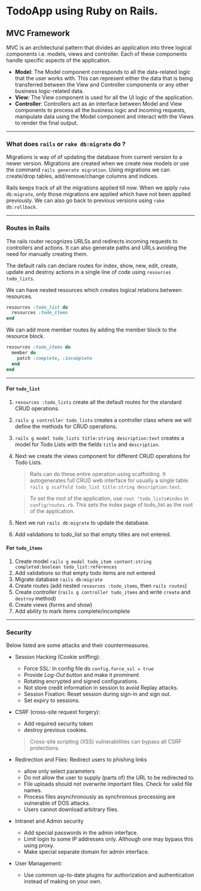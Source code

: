 # TodoApp using Ruby on Rails.

## MVC Framework

MVC is an architectural pattern that divides an application into three logical components i.e. models, views and controller. Each of these components handle specific aspects of the application.

- **Model**: The Model component corresponds to all the data-related logic that the user works with. This can represent either the data that is being transferred between the View and Controller components or any other business logic-related data.
- **View**: The View component is used for all the UI logic of the application.
- **Controller**: Controllers act as an interface between Model and View components to process all the business logic and incoming requests, manipulate data using the Model component and interact with the Views to render the final output.


---

### What does `rails` or `rake db:migrate` do ?

Migrations is way of of updating the database from current version to a newer version. Migrations are created when we create new models or use the command `rails generate migration`. Using migrations we can create/drop tables, add/remove/change columns and indices.

Rails keeps track of all the migrations applied till now. When we apply `rake db:migrate`, only those migrations are applied which have not been applied previously. We can also go back to previous versions using `rake db:rollback`.

---

### Routes in Rails

The rails router recognizes URLSs and redirects incoming requests to controllers and actions. It can also generate paths and URLs avoiding the need for manually creating them.

The default rails can declare routes for index, show, new, edit, create, update and destroy actions in a single line of code using `resources todo_lists`.

We can have nested resources which creates logical relations between resources.

```ruby
resources :todo_list do
  resources :todo_items
end
```

We can add more member routes by adding the member block to the resource block.
```ruby
resources :todo_items do
  member do
    patch :complete, :incomplete
  end
end
```

---

#### For `todo_list`

1. `resources :todo_lists` create all the default routes for the standard CRUD operations.
2. `rails g controller todo_lists` creates a controller class where we will define the methods for CRUD operations.
3. `rails g model todo_lists title:string description:text` creates a model for Todo Lists with the fields `title` and `description`.
4. Next we create the views component for different CRUD operations for Todo Lists.

	> Rails can do these entire operation using scaffolding. It autogenerates full CRUD web interface for usually a single table.
	`rails g scaffold todo_list title:string description:text`.

	> To set the root of the application, use `root "todo_lists#index` in `config/routes.rb`. This sets the index page of todo_list as the root of the application.

5. Next we run `rails db:migrate` to update the database.
6. Add validations to todo_list so that empty titles are not entered.

#### For `todo_items`

1. Create model `rails g model todo_item content:string completed:boolean todo_list:references`
2. Add validations so that empty todo items are not entered
2. Migrate database `rails db:migrate`
3. Create routes (add nested `resources :todo_items`, then `rails routes`)
4. Create controller (`rails g controller todo_items` and write `create` and `destroy` method)
5. Create views (forms and show)
6. Add ability to mark items complete/incomplete

---

### Security

Below listed are some attacks and their countermeasures.

- Session Hacking (Cookie sniffing):
	- Force SSL: In config file do `config.force_ssl = true`
	- Provide _Log-Out button_ and make it _prominent_.
	- Rotating encrypted and signed configurations.
	- Not store credit information in session to avoid Replay attacks.
	- Session Fixation: Reset session during sign-in and sign out.
	- Set expiry to sessions.
- CSRF (cross-site request forgery):
	- Add required security token
	- destroy previous cookies.

	> Cross-site scripting (XSS) vulnerabilities can bypass all CSRF protections.

- Redirection and Files: Redirect users to phishing links
	- allow only select parameters
	- Do not allow the user to supply (parts of) the URL to be redirected to.
	- File uploads should not overwrite important files. Check for valid file names.
	- Process files asynchronously as synchronous processing are vulnerable of DOS attacks.
	- Users cannot download arbitrary files.
- Intranet and Admin security
	- Add special passwords in the admin interface.
	- Limit login to some IP addresses only. Although one may bypass this using proxy.
	- Make special separate domain for admin interface.
- User Management:
	- Use common up-to-date plugins for authorization and authentication instead of making on your own.